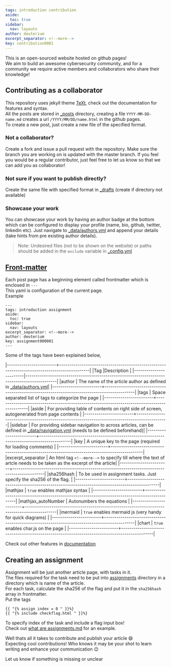 ```yaml
---
tags: introduction contribution
aside:
  toc: true
sidebar:
  nav: layouts
author: deuterium
excerpt_separator: <!--more-->
key: contribution0001
---
```


This is an open-sourced website hosted on github pages!  
We aim to build an awesome cybersecurity community, and for a community we require active members and collaborators who share their knowledge!
<!--more-->



## Contributing as a collaborator
This repository uses jekyll theme [TeXt](https://tianqi.name/jekyll-TeXt-theme/docs/en/quick-start), check out the documentation for features and syntax.  
All the posts are stored in [_posts](https://github.com/CSEA-IITB/IITBreachers-wiki/tree/master/_posts) directory, creating a file `YYYY-MM-DD-name.md` creates a url `/YYYY/MM/DD/name.html` in the github pages.  
To create a new post, just create a new file of the specified format.

### Not a collaborator?
Create a fork and issue a pull request with the repository. Make sure the branch you are working on is updated with the master branch. If you feel you would be a regular contributor, just feel free to let us know so that we can add you as collaborator! 

### Not sure if you want to publish directly?
Create the same file with specified format in [_drafts](https://github.com/CSEA-IITB/IITBreachers-wiki/tree/master/_drafts) (create if directory not available)

### Showcase your work
You can showcase your work by having an author badge at the bottom which can be configured to display your profile (name, bio, github, twitter, linkedin etc).
Just navigate to [_data/authors.yml](_data/authors.yml) and append your details (take hints from pre existing author details).

> Note: Undesired files (not to be shown on the website) or paths should be added in the `exclude` variable in [_config.yml](https://github.com/CSEA-IITB/IITBreachers-wiki/tree/master/_config.yml)

## [Front-matter](https://jekyllrb.com/docs/front-matter/)
Each post page has a beginning element called frontmatter which is enclosed in `---`  
This yaml is configuration of the current page.  
Example  
```
---
tags: introduction assignment
aside:
  toc: true
sidebar:
  nav: layouts
excerpt_separator: <!--more-->
author: deuterium
key: assignment000001
---
```


Some of the tags have been explained below, 

|------------------------+---------------------------------------------------------------------------------------------|
|Tag                     |Description                                                                                  |
|------------------------|---------------------------------------------------------------------------------------------|
|author                  | The name of the article author as defined in [_data/authors.yml](https://github.com/CSEA-IITB/IITBreachers-wiki/tree/master/_data/authors.yml)|
|------------------------+---------------------------------------------------------------------------------------------|
|tags                    | Space separated list of tags to categorize the page                                         |
|------------------------+---------------------------------------------------------------------------------------------|
|aside                   | For providing table of contents on right side of screen, autogenerated from page contents   |
|------------------------+---------------------------------------------------------------------------------------------|
|sidebar                 | For providing sidebar navigation to across articles, can be defined in [_data/navigation.yml](https://github.com/CSEA-IITB/IITBreachers-wiki/tree/master/_data/navigation.yml) (needs to be defined beforehand)|
|------------------------+---------------------------------------------------------------------------------------------|
|key                     | A unique key to the page (required for loading comments)                                    |
|------------------------+---------------------------------------------------------------------------------------------|
|excerpt_separator       | An html tag `<!--more-->` to specify till where the text of artcle needs to be taken as the excerpt of the article|
|------------------------+---------------------------------------------------------------------------------------------|
|sha256hash              | To be used in assignment tasks. Just specify the sha256 of the flag.                        |
|------------------------+---------------------------------------------------------------------------------------------|
|mathjax                 | `true` enables mathjax syntax                                                               |
|------------------------+---------------------------------------------------------------------------------------------|
|mathjax_autoNumber      | Autonumbers the equations                                                                   |
|------------------------+---------------------------------------------------------------------------------------------|
|mermaid                 | `true` enables mermaid js (very handy for quick diagrams)                                   |
|------------------------+---------------------------------------------------------------------------------------------|
|chart                   | `true` enables char.js on the page                                                          |
|------------------------+---------------------------------------------------------------------------------------------|


Check out other features in [documentation](https://tianqi.name/jekyll-TeXt-theme/docs/en/quick-start)  

## Creating an assignment
Assignment will be just another article page, with tasks in it.  
The files required for the task need to be put into [assignments](assignemts) directory in a directory which is name of the article.  
For each task, calculate the sha256 of the flag and put it in the `sha256hash` array in frontmatter.  
Put the tags
```
{{ "{% assign index = 0 " }}%}
{{ "{% include checkflag.html " }}%}
```
To specify index of the task and include a flag input box!  
Check out [what are assignments.md](https://github.com/CSEA-IITB/IITBreachers-wiki/blob/master/_posts/2020-07-17-what%20are%20assignments.md) for an example.  

Well thats all it takes to contribute and publish your article :smile:  
Expecting cool contributions! Who knows it may be your shot to learn writing and enhance your communication :wink:  

Let us know if something is missing or unclear
